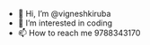 - 👋 Hi, I’m @vigneshkiruba
- 👀 I’m interested in coding
- 📫 How to reach me 9788343170

<!---
vigneshkiruba/vigneshkiruba is a ✨ special ✨ repository because its `README.md` (this file) appears on your GitHub profile.
You can click the Preview link to take a look at your changes.
--->
